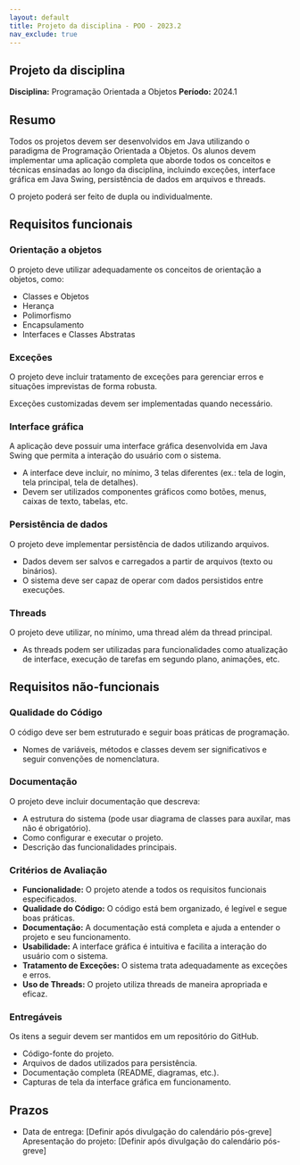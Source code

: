 ```yaml
---
layout: default
title: Projeto da disciplina - POO - 2023.2
nav_exclude: true
---
```


## Projeto da disciplina

**Disciplina:** Programação Orientada a Objetos
**Período:** 2024.1

## Resumo

Todos os projetos devem ser desenvolvidos em Java utilizando o paradigma de Programação Orientada a Objetos. Os alunos devem implementar uma aplicação completa que aborde todos os conceitos e técnicas ensinadas ao longo da disciplina, incluindo exceções, interface gráfica em Java Swing, persistência de dados em arquivos e threads.

O projeto poderá ser feito de dupla ou individualmente.

## Requisitos funcionais

### Orientação a objetos

O projeto deve utilizar adequadamente os conceitos de orientação a objetos, como:

- Classes e Objetos
- Herança
- Polimorfismo
- Encapsulamento
- Interfaces e Classes Abstratas

### Exceções

O projeto deve incluir tratamento de exceções para gerenciar erros e situações imprevistas de forma robusta.

Exceções customizadas devem ser implementadas quando necessário.

### Interface gráfica

A aplicação deve possuir uma interface gráfica desenvolvida em Java Swing que permita a interação do usuário com o sistema.

- A interface deve incluir, no mínimo, 3 telas diferentes (ex.: tela de login, tela principal, tela de detalhes).
- Devem ser utilizados componentes gráficos como botões, menus, caixas de texto, tabelas, etc.

### Persistência de dados

O projeto deve implementar persistência de dados utilizando arquivos.

- Dados devem ser salvos e carregados a partir de arquivos (texto ou binários).
- O sistema deve ser capaz de operar com dados persistidos entre execuções.

### Threads

O projeto deve utilizar, no mínimo, uma thread além da thread principal.

- As threads podem ser utilizadas para funcionalidades como atualização de interface, execução de tarefas em segundo plano, animações, etc.

## Requisitos não-funcionais

### Qualidade do Código

O código deve ser bem estruturado e seguir boas práticas de programação.

- Nomes de variáveis, métodos e classes devem ser significativos e seguir convenções de nomenclatura.

### Documentação

O projeto deve incluir documentação que descreva:

- A estrutura do sistema (pode usar diagrama de classes para auxilar, mas não é obrigatório).
- Como configurar e executar o projeto.
- Descrição das funcionalidades principais.

### Critérios de Avaliação

- **Funcionalidade:** O projeto atende a todos os requisitos funcionais especificados.
- **Qualidade do Código:** O código está bem organizado, é legível e segue boas práticas.
- **Documentação:** A documentação está completa e ajuda a entender o projeto e seu funcionamento.
- **Usabilidade:** A interface gráfica é intuitiva e facilita a interação do usuário com o sistema.
- **Tratamento de Exceções:** O sistema trata adequadamente as exceções e erros.
- **Uso de Threads:** O projeto utiliza threads de maneira apropriada e eficaz.

### Entregáveis

Os itens a seguir devem ser mantidos em um repositório do GitHub.

- Código-fonte do projeto.
- Arquivos de dados utilizados para persistência.
- Documentação completa (README, diagramas, etc.).
- Capturas de tela da interface gráfica em funcionamento.

## Prazos

- Data de entrega: [Definir após divulgação do calendário pós-greve]
  Apresentação do projeto: [Definir após divulgação do calendário pós-greve]
